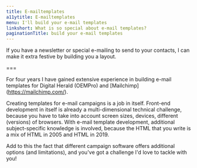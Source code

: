 ```yaml
---
title: E-mailtemplates
a11ytitle: E-mailtemplates
menu: I'll build your e-mail templates
linkshort: What is so special about e-mail templates?
paginationTitle: build your e-mail templates
---
```


If you have a newsletter or special e-mailing to send to your contacts, I can make it extra festive by building you a layout.

===

For four years I have gained extensive experience in building e-mail templates for Digital Herald (OEMPro) and [Mailchimp] (https://mailchimp.com/).

Creating templates for e-mail campaigns is a job in itself. Front-end development in itself is already a multi-dimensional technical challenge, because you have to take into account screen sizes, devices, different (versions) of browsers. With e-mail template development, additional subject-specific knowledge is involved, because the HTML that you write is a mix of HTML in 2005 and HTML in 2019.

Add to this the fact that different campaign software offers additional options (and limitations), and you've got a challenge I'd love to tackle with you!